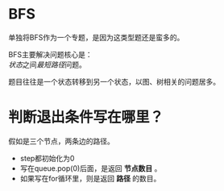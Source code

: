 # BFS
单独将BFS作为一个专题，是因为这类型题还是蛮多的。

BFS主要解决问题核心是：  
*状态*之间*最短路径*问题。

题目往往是一个状态转移到另一个状态，以图、树相关的问题居多。


# 判断退出条件写在哪里？
假如是三个节点，两条边的路径。

+ step都初始化为0  
+ 写在queue.pop(0)后面，是返回 **节点数目** 。  
+ 如果写在for循环里，则是返回 **路径** 的数目。